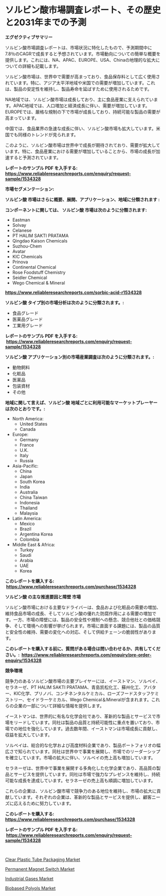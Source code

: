 <p><h1>ソルビン酸市場調査レポート、その歴史と2031年までの予測</h1></p><p><strong>エグゼクティブサマリー</strong></p>
<p><p>ソルビン酸市場調査レポートは、市場状況に特化したもので、予測期間中に7.8％のCAGRで成長すると予想されています。市場動向についての簡単な概要を提供します。これには、NA、APAC、EUROPE、USA、Chinaの地理的な拡大についての詳細も記載します。</p><p>ソルビン酸市場は、世界中で需要が高まっており、食品保存料として広く使用されています。特に、アジア太平洋地域や米国での需要が増加しています。これは、製品の安定性を維持し、製品寿命を延ばすために使用されるためです。</p><p>NA地域では、ソルビン酸市場は成長しており、主に食品産業に支えられています。APAC地域では、人口増加と経済成長に伴い、需要が増加しています。EUROPEでは、厳格な規制の下で市場が成長しており、持続可能な製品の需要が高まっています。</p><p>中国では、食品業界の急速な成長に伴い、ソルビン酸市場も拡大しています。米国でも同様のトレンドが見られます。</p><p>このように、ソルビン酸市場は世界中で成長が期待されており、需要が拡大しています。特に、食品産業における需要が増加していることから、市場の成長が加速すると予測されています。</p></p>
<p><strong>レポートのサンプル PDF を入手する: <a href="https://www.reliableresearchreports.com/enquiry/request-sample/1534328">https://www.reliableresearchreports.com/enquiry/request-sample/1534328</a></strong></p>
<p><strong>市場セグメンテーション:</strong></p>
<p><strong> ソルビン酸 市場はさらに概要、展開、アプリケーション、地域に分類されます :</strong></p>
<p><strong>コンポーネントに関しては、 ソルビン酸 市場は次のように分類されます: &nbsp;</strong></p>
<p><ul><li>Eastman</li><li>Solvay</li><li>Celanese</li><li>PT HALIM SAKTI PRATAMA</li><li>Qingdao Kaison Chemicals</li><li>Suzhou-Chem</li><li>Avatar</li><li>KIC Chemicals</li><li>Prinova</li><li>Continental Chemical</li><li>Rose Foodstuff Chemistry</li><li>Seidler Chemical</li><li>Wego Chemical & Mineral</li></ul></p>
<p><strong><a href="https://www.reliableresearchreports.com/sorbic-acid-r1534328">https://www.reliableresearchreports.com/sorbic-acid-r1534328</a></strong></p>
<p><strong> ソルビン酸 タイプ別の市場分析は次のように分類されます。:</strong></p>
<p><ul><li>食品グレード</li><li>医薬品グレード</li><li>工業用グレード</li></ul></p>
<p><strong>レポートのサンプル PDF を入手する: &nbsp;<a href="https://www.reliableresearchreports.com/enquiry/request-sample/1534328">https://www.reliableresearchreports.com/enquiry/request-sample/1534328</a></strong></p>
<p><strong> ソルビン酸 アプリケーション別の市場産業調査は次のように分類されます。:</strong></p>
<p><ul><li>動物飼料</li><li>化粧品</li><li>医薬品</li><li>包装資材</li><li>その他</li></ul></p>
<p><strong>地域に関して言えば、ソルビン酸 地域ごとに利用可能なマーケットプレーヤーは次のとおりです。:</strong></p>
<p><ul>
    <li>
        North America:
        <ul>
            <li>United States</li>
            <li>Canada</li>
        </ul>
    </li>
    <li>
        Europe:
        <ul>
            <li>Germany</li>
            <li>France</li>
            <li>U.K.</li>
            <li>Italy</li>
            <li>Russia</li>
        </ul>
    </li>
    <li>
        Asia-Pacific:
        <ul>
            <li>China</li>
            <li>Japan</li>
            <li>South Korea</li>
            <li>India</li>
            <li>Australia</li>
            <li>China Taiwan</li>
            <li>Indonesia</li>
            <li>Thailand</li>
            <li>Malaysia</li>
        </ul>
    </li>
    <li>
        Latin America:
        <ul>
            <li>Mexico</li>
            <li>Brazil</li>
            <li>Argentina Korea</li>
            <li>Colombia</li>
        </ul>
    </li>
    <li>
        Middle East & Africa:
        <ul>
            <li>Turkey</li>
            <li>Saudi</li>
            <li>Arabia</li>
            <li>UAE</li>
            <li>Korea</li>
        </ul>
    </li>
    </ul></p>
<p><strong>このレポートを購入する: &nbsp;<a href="https://www.reliableresearchreports.com/purchase/1534328">https://www.reliableresearchreports.com/purchase/1534328</a></strong></p>
<p><strong>ソルビン酸 の主な推進要因と障壁 市場</strong></p>
<p><p>ソルビン酸市場における主要なドライバーは、食品および化粧品の需要の増加、維持食品市場の成長、そしてソルビン酸の優れた防腐作用による需要の増加です。一方、市場の障壁には、製品の安全性や規制への懸念、競合他社との価格競争、そして環境への影響が挙げられます。市場に直面する課題には、製品の品質と安全性の維持、需要の変化への対応、そして供給チェーンの脆弱性があります。</p></p>
<p><strong>このレポートを購入する前に、質問がある場合は問い合わせるか、共有してください。:&nbsp; <a href="https://www.reliableresearchreports.com/enquiry/pre-order-enquiry/1534328">https://www.reliableresearchreports.com/enquiry/pre-order-enquiry/1534328</a></strong></p>
<p><strong>競争環境</strong></p>
<p><p>競争力のあるソルビン酸市場の主要プレイヤーには、イーストマン、ソルベイ、セラネーゼ、PT HALIM SAKTI PRATAMA、青島凯松化工、蘇州化工、アバター、KIC化学、プリノバ、コンチネンタルケミカル、ローズフードスタッフケミストリー、セイドラーケミカル、Wego Chemical＆Mineralが含まれます。これらの企業の一部について詳細な情報を提供します。</p><p>イーストマンは、世界的に有名な化学会社であり、革新的な製品とサービスで市場をリードしています。同社は製品の品質と持続可能性に重点を置いており、市場での地位を強化しています。過去数年間、イーストマンは市場成長に貢献し、収益を拡大しています。</p><p>ソルベイは、総合的な化学および高度材料企業であり、製品ポートフォリオの幅広さで知られています。同社は世界中で事業を展開し、市場でのリーダーシップを確立しています。市場の拡大に伴い、ソルベイの売上高も増加しています。</p><p>セラネーゼは、世界中で事業を展開する多角化した化学企業であり、高品質の製品とサービスを提供しています。同社は市場で強力なプレゼンスを維持し、持続可能な成長を達成しています。セラネーゼの売上高も順調に増加しています。</p><p>これらの企業は、ソルビン酸市場で競争力のある地位を維持し、市場の拡大に貢献しています。それぞれの企業は、革新的な製品とサービスを提供し、顧客ニーズに応えるために努力しています。</p></p>
<p><strong>このレポートを購入する: &nbsp; <a href="https://www.reliableresearchreports.com/purchase/1534328">https://www.reliableresearchreports.com/purchase/1534328</a></strong></p>
<p><strong>レポートのサンプル PDF を入手する: &nbsp;<a href="https://www.reliableresearchreports.com/enquiry/request-sample/1534328">https://www.reliableresearchreports.com/enquiry/request-sample/1534328</a></strong><strong></strong></p>
<p>&nbsp;</p>
<p><p><a href="https://issuu.com/reportprime-2/docs/clear-plastic-tube-packaging-market-size-2030.pptx">Clear Plastic Tube Packaging Market</a></p><p><a href="https://view.publitas.com/reportprime-1/permanent-magnet-switch-market-size-growing-and-forecasted-for-period-from-2024-2031-and-provides-complete-market-analysis-of-this-market/">Permanent Magnet Switch Market</a></p><p><a href="https://sudsy-motorcycle-bbc.notion.site/Industrial-Gases-Market-Size-Global-Industry-Overview-Market-Segmentation-and-Forecast-2024-to-20-4d32118eee7548b9b23b4650b245e8e1">Industrial Gases Market</a></p><p><a href="https://issuu.com/reportprime-2/docs/biobased-polyols-market-size-2030.pptx">Biobased Polyols Market</a></p></p>